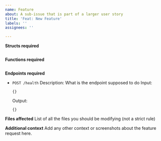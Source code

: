 ```yaml
---
name: Feature
about: A sub-issue that is part of a larger user story
title: 'Feat: New Feature'
labels: ''
assignees: ''

---
```


**Structs required**
```
```
**Functions required**
```
```
**Endpoints required**
- `POST /health`
   Description: What is the endpoint supposed to do
   Input:
   ``` 
   {}
   ```
   Output:
   ```
   {}
   ```
**Files affected**
List of all the files you should be modifying (not a strict rule)

**Additional context**
Add any other context or screenshots about the feature request here.
